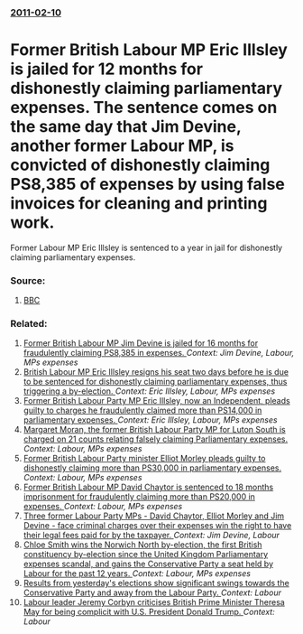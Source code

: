 ### [2011-02-10](/news/2011/02/10/index.md)

# Former British Labour MP Eric Illsley is jailed for 12 months for dishonestly claiming parliamentary expenses. The sentence comes on the same day that Jim Devine, another former Labour MP, is convicted of dishonestly claiming PS8,385 of expenses by using false invoices for cleaning and printing work. 

Former Labour MP Eric Illsley is sentenced to a year in jail for dishonestly claiming parliamentary expenses.


### Source:

1. [BBC](http://www.bbc.co.uk/news/uk-politics-12418223)

### Related:

1. [Former British Labour MP Jim Devine is jailed for 16 months for fraudulently claiming PS8,385 in expenses. ](/news/2011/03/31/former-british-labour-mp-jim-devine-is-jailed-for-16-months-for-fraudulently-claiming-aps8-385-in-expenses.md) _Context: Jim Devine, Labour, MPs expenses_
2. [British Labour MP Eric Illsley resigns his seat two days before he is due to be sentenced for dishonestly claiming parliamentary expenses, thus triggering a by-election. ](/news/2011/02/8/british-labour-mp-eric-illsley-resigns-his-seat-two-days-before-he-is-due-to-be-sentenced-for-dishonestly-claiming-parliamentary-expenses-t.md) _Context: Eric Illsley, Labour, MPs expenses_
3. [Former British Labour Party MP Eric Illsley, now an Independent, pleads guilty to charges he fraudulently claimed more than PS14,000 in parliamentary expenses. ](/news/2011/01/11/former-british-labour-party-mp-eric-illsley-now-an-independent-pleads-guilty-to-charges-he-fraudulently-claimed-more-than-aps14-000-in-parl.md) _Context: Eric Illsley, Labour, MPs expenses_
4. [Margaret Moran, the former British Labour Party MP for Luton South is charged on 21 counts relating falsely claiming Parliamentary expenses. ](/news/2011/09/6/margaret-moran-the-former-british-labour-party-mp-for-luton-south-is-charged-on-21-counts-relating-falsely-claiming-parliamentary-expenses.md) _Context: Labour, MPs expenses_
5. [Former British Labour Party minister Elliot Morley pleads guilty to dishonestly claiming more than PS30,000 in parliamentary expenses. ](/news/2011/04/7/former-british-labour-party-minister-elliot-morley-pleads-guilty-to-dishonestly-claiming-more-than-aps30-000-in-parliamentary-expenses.md) _Context: Labour, MPs expenses_
6. [Former British Labour MP David Chaytor is sentenced to 18 months imprisonment for fraudulently claiming more than PS20,000 in expenses. ](/news/2011/01/7/former-british-labour-mp-david-chaytor-is-sentenced-to-18-months-imprisonment-for-fraudulently-claiming-more-than-aps20-000-in-expenses.md) _Context: Labour, MPs expenses_
7. [Three former Labour Party MPs&nbsp;- David Chaytor, Elliot Morley and Jim Devine&nbsp;- face criminal charges over their expenses win the right to have their legal fees paid for by the taxpayer. ](/news/2010/04/12/three-former-labour-party-mps-nbsp-a-david-chaytor-elliot-morley-and-jim-devine-nbsp-a-face-criminal-charges-over-their-expenses-win-th.md) _Context: Jim Devine, Labour_
8. [ Chloe Smith wins the Norwich North by-election, the first British constituency by-election since the United Kingdom Parliamentary expenses scandal, and gains the Conservative Party a seat held by Labour for the past 12 years. ](/news/2009/07/24/chloe-smith-wins-the-norwich-north-by-election-the-first-british-constituency-by-election-since-the-united-kingdom-parliamentary-expenses.md) _Context: Labour, MPs expenses_
9. [Results from yesterday's elections show significant swings towards the Conservative Party and away from the Labour Party. ](/news/2017/05/5/results-from-yesterday-s-elections-show-significant-swings-towards-the-conservative-party-and-away-from-the-labour-party.md) _Context: Labour_
10. [Labour leader Jeremy Corbyn criticises British Prime Minister Theresa May for being complicit with U.S. President Donald Trump. ](/news/2017/05/12/labour-leader-jeremy-corbyn-criticises-british-prime-minister-theresa-may-for-being-complicit-with-u-s-president-donald-trump.md) _Context: Labour_
